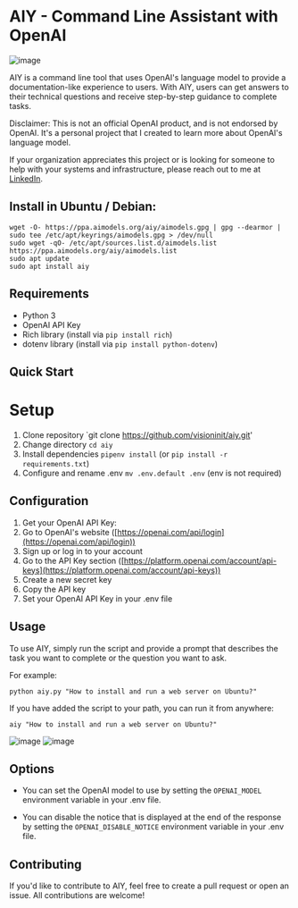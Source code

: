 AIY - Command Line Assistant with OpenAI
========================================
![image](https://user-images.githubusercontent.com/654993/216212025-5e9e6725-b042-4010-8f4d-649706565b80.png)

AIY is a command line tool that uses OpenAI's language model to provide a documentation-like experience to users. With AIY, users can get answers to their technical questions and receive step-by-step guidance to complete tasks.

Disclaimer: This is not an official OpenAI product, and is not endorsed by OpenAI. It's a personal project that I created to learn more about OpenAI's language model.

If your organization appreciates this project or is looking for someone to help with your systems and infrastructure, please reach out to me at [LinkedIn](https://www.linkedin.com/in/riddiough/).


Install in Ubuntu / Debian: 
---------------

```
wget -O- https://ppa.aimodels.org/aiy/aimodels.gpg | gpg --dearmor | sudo tee /etc/apt/keyrings/aimodels.gpg > /dev/null
sudo wget -qO- /etc/apt/sources.list.d/aimodels.list https://ppa.aimodels.org/aiy/aimodels.list
sudo apt update
sudo apt install aiy
```

Requirements
------------

*   Python 3
*   OpenAI API Key
*   Rich library (install via `pip install rich`)
*   dotenv library (install via `pip install python-dotenv`)


Quick Start
-----------
# Setup
1. Clone repository `git clone https://github.com/visioninit/aiy.git'
2. Change directory `cd aiy`
3. Install dependencies `pipenv install` (or `pip install -r requirements.txt`)
4. Configure and rename .env `mv .env.default .env` (env is not required)

Configuration
---------------

1.  Get your OpenAI API Key:
2.  Go to OpenAI's website ([https://openai.com/api/login](https://openai.com/api/login))
3.  Sign up or log in to your account
4.  Go to the API Key section ([https://platform.openai.com/account/api-keys](https://platform.openai.com/account/api-keys))
5.  Create a new secret key
6.  Copy the API key
7.  Set your OpenAI API Key in your .env file

Usage
-----

To use AIY, simply run the script and provide a prompt that describes the task you want to complete or the question you want to ask.

For example:

`python aiy.py "How to install and run a web server on Ubuntu?"`

If you have added the script to your path, you can run it from anywhere:

`aiy "How to install and run a web server on Ubuntu?"`

![image](https://user-images.githubusercontent.com/654993/216211945-068bb6a6-b937-44ae-a09c-b75aa8f4d9d6.png)
![image](https://user-images.githubusercontent.com/654993/216211997-167f131f-023b-4b90-8f06-fc7a0e377f6b.png)

Options
-------

* You can set the OpenAI model to use by setting the `OPENAI_MODEL` environment variable in your .env file.

* You can disable the notice that is displayed at the end of the response by setting the `OPENAI_DISABLE_NOTICE` environment variable in your .env file.


Contributing
------------

If you'd like to contribute to AIY, feel free to create a pull request or open an issue. All contributions are welcome!
